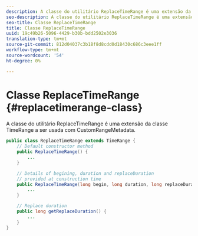 ```yaml
---
description: A classe do utilitário ReplaceTimeRange é uma extensão da classe TimeRange a ser usada com CustomRangeMetadata.
seo-description: A classe do utilitário ReplaceTimeRange é uma extensão da classe TimeRange a ser usada com CustomRangeMetadata.
seo-title: Classe ReplaceTimeRange
title: Classe ReplaceTimeRange
uuid: 19c49b26-5096-4429-b30b-bdd2502e3036
translation-type: tm+mt
source-git-commit: 812d04037c3b18f8d8cdd0d18430c686c3eee1ff
workflow-type: tm+mt
source-wordcount: '54'
ht-degree: 0%

---
```



# Classe ReplaceTimeRange {#replacetimerange-class}

A classe do utilitário ReplaceTimeRange é uma extensão da classe TimeRange a ser usada com CustomRangeMetadata.

```java
public class ReplaceTimeRange extends TimeRange {
    // Default constructor method
    public ReplaceTimeRange() { 
        ... 
    }

    // Details of begining, duration and replaceDuration 
    // provided at construction time 
    public ReplaceTimeRange(long begin, long duration, long replaceDuration) { 
        ... 
    }

    // Replace duration
    public long getReplaceDuration() { 
        ... 
    }
}
```

